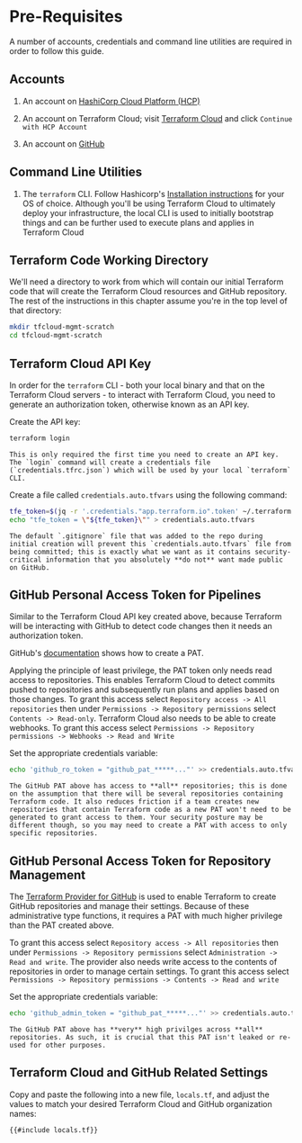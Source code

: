 # Pre-Requisites

A number of accounts, credentials and command line utilities are required in order to follow this guide.

## Accounts

1. An account on [HashiCorp Cloud Platform (HCP)](https://portal.cloud.hashicorp.com/sign-up)

1. An account on Terraform Cloud; visit [Terraform Cloud](https://app.terraform.io) and click `Continue with HCP Account`

1. An account on [GitHub](https://github.com/signup)

## Command Line Utilities

1. The `terraform` CLI. Follow Hashicorp's [Installation instructions](https://developer.hashicorp.com/terraform/tutorials/aws-get-started/install-cli) for your OS of choice. Although you'll be using Terraform Cloud to ultimately deploy your infrastructure, the local CLI is used to initially bootstrap things and can be further used to execute plans and applies in Terraform Cloud

## Terraform Code Working Directory

We'll need a directory to work from which will contain our initial Terraform code that will create the Terraform Cloud resources and GitHub repository. The rest of the instructions in this chapter assume you're in the top level of that directory:

```sh
mkdir tfcloud-mgmt-scratch
cd tfcloud-mgmt-scratch
```

## Terraform Cloud API Key

In order for the `terraform` CLI - both your local binary and that on the Terraform Cloud servers - to interact with Terraform Cloud, you need to generate an authorization token, otherwise known as an API key.

Create the API key:

```sh
terraform login
```

```admonish note
This is only required the first time you need to create an API key. The `login` command will create a credentials file (`credentials.tfrc.json`) which will be used by your local `terraform` CLI.
```

Create a file called `credentials.auto.tfvars` using the following command:

```sh
tfe_token=$(jq -r '.credentials."app.terraform.io".token' ~/.terraform.d/credentials.tfrc.json)
echo "tfe_token = \"${tfe_token}\"" > credentials.auto.tfvars
```

```admonish note
The default `.gitignore` file that was added to the repo during initial creation will prevent this `credentials.auto.tfvars` file from being committed; this is exactly what we want as it contains security-critical information that you absolutely **do not** want made public on GitHub.
```

## GitHub Personal Access Token for Pipelines

Similar to the Terraform Cloud API key created above, because Terraform will be interacting with GitHub to detect code changes then it needs an authorization token.

GitHub's [documentation](https://docs.github.com/en/enterprise-server@3.6/authentication/keeping-your-account-and-data-secure/managing-your-personal-access-tokens) shows how to create a PAT.

Applying the principle of least privilege, the PAT token only needs read access to repositories. This enables Terraform Cloud to detect commits pushed to repositories and subsequently run plans and applies based on those changes. To grant this access select `Repository access -> All repositories` then under `Permissions -> Repository permissions` select `Contents -> Read-only`. Terraform Cloud also needs to be able to create webhooks. To grant this access
select `Permissions -> Repository permissions -> Webhooks -> Read and Write`

Set the appropriate credentials variable:

```sh
echo 'github_ro_token = "github_pat_*****..."' >> credentials.auto.tfvars
```

```admonish tip
The GitHub PAT above has access to **all** repositories; this is done on the assumption that there will be several repositories containing Terraform code. It also reduces friction if a team creates new repositories that contain Terraform code as a new PAT won't need to be generated to grant access to them. Your security posture may be different though, so you may need to create a PAT with access to only specific repositories.
```

## GitHub Personal Access Token for Repository Management

The [Terraform Provider for GitHub](https://github.com/integrations/terraform-provider-github) is used to enable Terraform to create GitHub repositories and manage their settings. Because of these administrative type functions, it requires a PAT with much higher privilege than the PAT created above.

To grant this access select `Repository access -> All repositories` then under `Permissions -> Repository permissions` select `Administration -> Read and write`. The provider also needs write access to the contents of repositories in order to manage certain settings. To grant this access
select `Permissions -> Repository permissions -> Contents -> Read and write`

Set the appropriate credentials variable:

```sh
echo 'github_admin_token = "github_pat_*****..."' >> credentials.auto.tfvars
```

```admonish warning
The GitHub PAT above has **very** high privilges across **all** repositories. As such, it is crucial that this PAT isn't leaked or re-used for other purposes.
```

## Terraform Cloud and GitHub Related Settings

Copy and paste the following into a new file, `locals.tf`, and adjust the values to match your desired Terraform Cloud and GitHub organization names:

```hcl
{{#include locals.tf}}
```
